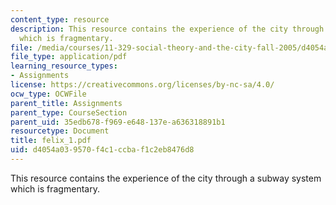 ```yaml
---
content_type: resource
description: This resource contains the experience of the city through a subway system
  which is fragmentary.
file: /media/courses/11-329-social-theory-and-the-city-fall-2005/d4054a039570f4c1ccbaf1c2eb8476d8_felix_1.pdf
file_type: application/pdf
learning_resource_types:
- Assignments
license: https://creativecommons.org/licenses/by-nc-sa/4.0/
ocw_type: OCWFile
parent_title: Assignments
parent_type: CourseSection
parent_uid: 35edb678-f969-e648-137e-a636318891b1
resourcetype: Document
title: felix_1.pdf
uid: d4054a03-9570-f4c1-ccba-f1c2eb8476d8
---
```

This resource contains the experience of the city through a subway system which is fragmentary.